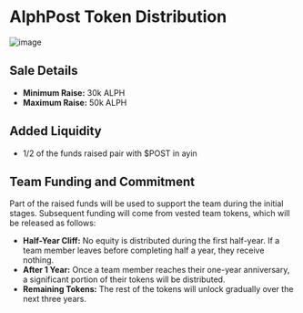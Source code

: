 # AlphPost Token Distribution

![image](https://github.com/ALPHPOST/alphpost.github.io/assets/124279523/0137fa5f-d706-4196-bb78-3f58ea5a1114)


## Sale Details

- **Minimum Raise:** 30k ALPH
- **Maximum Raise:** 50k ALPH


## Added Liquidity

 - 1/2  of the funds raised pair with $POST in ayin 

## Team Funding and Commitment

Part of the raised funds will be used to support the team during the initial stages. Subsequent funding will come from vested team tokens, which will be released as follows:

- **Half-Year Cliff:** No equity is distributed during the first half-year. If a team member leaves before completing half a year, they receive nothing.
- **After 1 Year:** Once a team member reaches their one-year anniversary, a significant portion of their tokens will be distributed.
- **Remaining Tokens:** The rest of the tokens will unlock gradually over the next three years.


